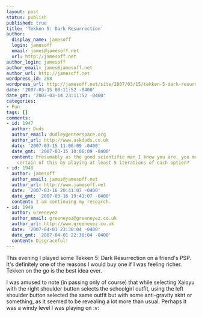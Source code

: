 ```yaml
---
layout: post
status: publish
published: true
title: 'Tekken 5: Dark Resurrection'
author:
  display_name: jamesoff
  login: jamesoff
  email: james@jamesoff.net
  url: http://jamesoff.net
author_login: jamesoff
author_email: james@jamesoff.net
author_url: http://jamesoff.net
wordpress_id: 268
wordpress_url: http://jamesoff.net/site/2007/03/15/tekken-5-dark-resurrection/
date: '2007-03-15 00:11:52 -0400'
date_gmt: '2007-03-14 23:11:52 -0400'
categories:
- Fun
tags: []
comments:
- id: 1947
  author: Duds
  author_email: dudley@enterspace.org
  author_url: http://www.askduds.co.uk
  date: '2007-03-15 11:06:09 -0400'
  date_gmt: '2007-03-15 10:06:09 -0400'
  content: Presumably as the good scientific man I know you are, you made absolutely
    certain of this by playing at least 5 iterations of each option?
- id: 1948
  author: jamesoff
  author_email: james@jamesoff.net
  author_url: http://www.jamesoff.net
  date: '2007-03-16 20:41:07 -0400'
  date_gmt: '2007-03-16 19:41:07 -0400'
  content: I am continuing my research.
- id: 1949
  author: Greeneyez
  author_email: greeneyez@greeneyez.co.uk
  author_url: http://www.greeneyez.co.uk
  date: '2007-04-01 23:30:04 -0400'
  date_gmt: '2007-04-01 22:30:04 -0400'
  content: Disgraceful!
---
```

<p>This evening I played some Tekken 5: Dark Resurrection on a friend's PSP. It's definitely one of the reasons I would buy one if I was feeling richer. Tekken on the go is the best idea ever.</p>
<p>I was amused to note (in passing only of course) that while selecting Xaioyu with the right shoulder button selects the schoolgirl outfit, using the left shoulder button selected the same outfit but with some anti-gravity skirt or something, as it seemed to be revealing a lot more than usual. Perhaps it was a windy level I was playing on :v:</p>
